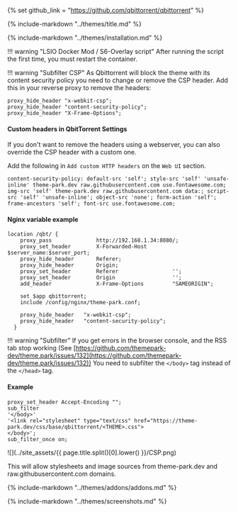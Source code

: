 {% set github_link = "https://github.com/qbittorrent/qbittorrent" %}

{% include-markdown "../themes/title.md" %}

{% include-markdown "../themes/installation.md" %}

!!! warning "LSIO Docker Mod / S6-Overlay script"
    After running the script the first time, you must restart the container.

!!! warning "Subfilter CSP"
    As Qbittorrent will block the theme with its content security policy you need to change or remove the CSP header.
    Add this in your reverse proxy to remove the headers:

```nginx
proxy_hide_header "x-webkit-csp";
proxy_hide_header "content-security-policy";
proxy_hide_header "X-Frame-Options";
```

#### Custom headers in QbitTorrent Settings

If you don't want to remove the headers using a webserver, you can also override the CSP header with a custom one.

Add the following in `Add custom HTTP headers` on the `Web UI` section.

```nginx
content-security-policy: default-src 'self'; style-src 'self' 'unsafe-inline' theme-park.dev raw.githubusercontent.com use.fontawesome.com; img-src 'self' theme-park.dev raw.githubusercontent.com data:; script-src 'self' 'unsafe-inline'; object-src 'none'; form-action 'self'; frame-ancestors 'self'; font-src use.fontawesome.com;
```

#### Nginx variable example

```nginx
location /qbt/ {
    proxy_pass              http://192.168.1.34:8080/;
    proxy_set_header        X-Forwarded-Host        $server_name:$server_port;
    proxy_hide_header       Referer;
    proxy_hide_header       Origin;
    proxy_set_header        Referer                 '';
    proxy_set_header        Origin                  '';
    add_header              X-Frame-Options         "SAMEORIGIN";

    set $app qbittorrent;
    include /config/nginx/theme-park.conf;

    proxy_hide_header   "x-webkit-csp";
    proxy_hide_header   "content-security-policy";
  }
```

!!! warning "Subfilter"
    If you get errors in the browser console, and the RSS tab stop working (See [https://github.com/themepark-dev/theme.park/issues/132](https://github.com/themepark-dev/theme.park/issues/132))
    You need to subfilter the `</body>` tag instead of the `</head>` tag.

#### Example

```nginx
proxy_set_header Accept-Encoding "";
sub_filter
'</body>'
'<link rel="stylesheet" type="text/css" href="https://theme-park.dev/css/base/qbittorrent/<THEME>.css">
</body>';
sub_filter_once on;
```

![](../site_assets/{{ page.title.split()[0].lower() }}/CSP.png)

This will allow stylesheets and image sources from theme-park.dev and raw.githubusercontent.com domains.

{% include-markdown "../themes/addons/addons.md" %}

{% include-markdown "../themes/screenshots.md" %}